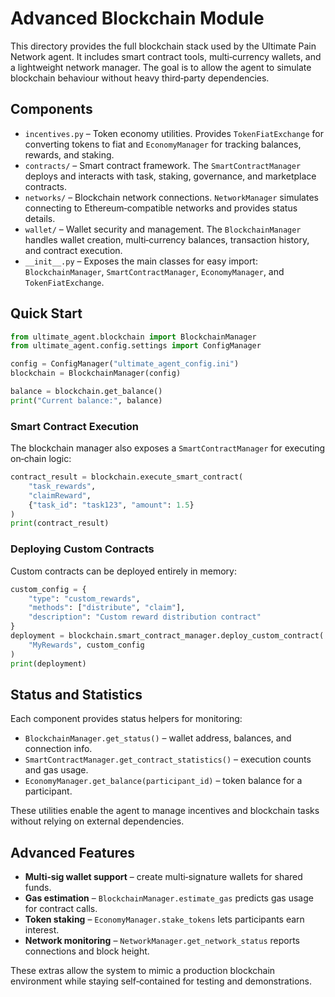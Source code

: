 # Advanced Blockchain Module

This directory provides the full blockchain stack used by the Ultimate Pain Network agent.  It includes smart contract tools, multi‑currency wallets, and a lightweight network manager.  The goal is to allow the agent to simulate blockchain behaviour without heavy third‑party dependencies.

## Components

- `incentives.py` – Token economy utilities. Provides `TokenFiatExchange` for converting tokens to fiat and `EconomyManager` for tracking balances, rewards, and staking.
- `contracts/` – Smart contract framework. The `SmartContractManager` deploys and interacts with task, staking, governance, and marketplace contracts.
- `networks/` – Blockchain network connections. `NetworkManager` simulates connecting to Ethereum‑compatible networks and provides status details.
- `wallet/` – Wallet security and management. The `BlockchainManager` handles wallet creation, multi‑currency balances, transaction history, and contract execution.
- `__init__.py` – Exposes the main classes for easy import: `BlockchainManager`, `SmartContractManager`, `EconomyManager`, and `TokenFiatExchange`.

## Quick Start

```python
from ultimate_agent.blockchain import BlockchainManager
from ultimate_agent.config.settings import ConfigManager

config = ConfigManager("ultimate_agent_config.ini")
blockchain = BlockchainManager(config)

balance = blockchain.get_balance()
print("Current balance:", balance)
```

### Smart Contract Execution

The blockchain manager also exposes a `SmartContractManager` for executing on‑chain logic:

```python
contract_result = blockchain.execute_smart_contract(
    "task_rewards",
    "claimReward",
    {"task_id": "task123", "amount": 1.5}
)
print(contract_result)
```

### Deploying Custom Contracts

Custom contracts can be deployed entirely in memory:

```python
custom_config = {
    "type": "custom_rewards",
    "methods": ["distribute", "claim"],
    "description": "Custom reward distribution contract"
}
deployment = blockchain.smart_contract_manager.deploy_custom_contract(
    "MyRewards", custom_config
)
print(deployment)
```

## Status and Statistics

Each component provides status helpers for monitoring:

- `BlockchainManager.get_status()` – wallet address, balances, and connection info.
- `SmartContractManager.get_contract_statistics()` – execution counts and gas usage.
- `EconomyManager.get_balance(participant_id)` – token balance for a participant.

These utilities enable the agent to manage incentives and blockchain tasks without relying on external dependencies.

## Advanced Features

- **Multi‑sig wallet support** – create multi‑signature wallets for shared funds.
- **Gas estimation** – `BlockchainManager.estimate_gas` predicts gas usage for contract calls.
- **Token staking** – `EconomyManager.stake_tokens` lets participants earn interest.
- **Network monitoring** – `NetworkManager.get_network_status` reports connections and block height.

These extras allow the system to mimic a production blockchain environment while staying self‑contained for testing and demonstrations.
